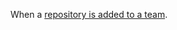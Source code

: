 When a [repository is added to a team](/rest/reference/teams#add-or-update-team-repository-permissions).
